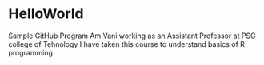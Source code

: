 # HelloWorld
Sample GitHub Program
Am Vani working as an Assistant Professor at PSG college of Tehnology
I have taken this course to understand basics of R programming
